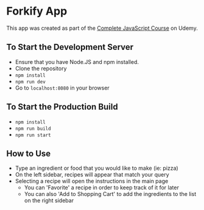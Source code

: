 # Forkify App
This app was created as part of the [Complete JavaScript Course](https://www.udemy.com/course/the-complete-javascript-course) on Udemy.

## To Start the Development Server

* Ensure that you have Node.JS and npm installed.
* Clone the repository
* `npm install`
* `npm run dev`
* Go to `localhost:8080` in your browser

## To Start the Production Build

* `npm install`
* `npm run build`
* `npm run start`

## How to Use
* Type an ingredient or food that you would like to make (ie: pizza)
* On the left sidebar, recipes will appear that match your query
* Selecting a recipe will open the instructions in the main page
  * You can 'Favorite' a recipe in order to keep track of it for later
  * You can also 'Add to Shopping Cart' to add the ingredients to the list on the right sidebar 